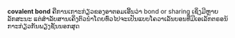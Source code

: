 **covalent bond** ຄືການເກາະກ່ຽວຂອງອາຕອມເອີ້ນວ່າ bond or sharing ເຊິ່ງມີຫຼາຍລັກສະນະ ແຕ່ສຳລັບສານເຄິ່ງຕົວນຳໂດຍທົ່ວໄປຈະເປັນແບບໂຄວາເລັນບອນທີ່ມີເອເລັກຕຣອນ້ກາະກ່ຽວກັນພຽງຊັ້ນນອກສຸດ